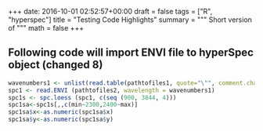 
+++
date: 2016-10-01 02:52:57+00:00
draft = false
tags = ["R", "hyperspec"]
title = "Testing Code Highlights"
summary = """
Short version of
"""
math = false
+++



## Following code will import ENVI file to hyperSpec object (changed 8)

```r
wavenumbers1 <- unlist(read.table(pathtofiles1, quote="\"", comment.char=""))
spc1 <- read.ENVI (pathtofiles2, wavelength = wavenumbers1)
spc1s <- spc.loess (spc1, c(seq (900, 3844, 4))) 
spc1sa<-spc1s[,,c(min~2300,2400~max)]
spc1sa$x<-as.numeric(spc1sa$x)
spc1sa$y<-as.numeric(spc1sa$y)
```

